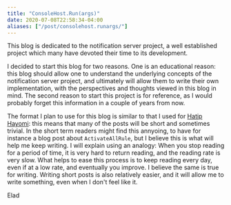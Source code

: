 ```yaml
---
title: "ConsoleHost.Run(args)"
date: 2020-07-08T22:58:34-04:00
aliases: ["/post/consolehost.runargs/"]
---
```

This blog is dedicated to the notification server project, a well established project which many have devoted their time to its development.

I decided to start this blog for two reasons. One is an educational reason: this blog should allow one to understand the underlying concepts of the notification server project, and ultimately will allow them to write their own implementation, with the perspectives and thoughts viewed in this blog in mind.
The second reason to start this project is for reference, as I would probably forget this information in a couple of years from now.

The format I plan to use for this blog is similar to that I used for [Hatip Hayomi](https://elad.zelingher.com/tips): this means that many of the posts will be short and sometimes trivial. In the short term readers might find this annyoing, to have for instance a blog post about `ActivateAllRule`, but I believe this is what will help me keep writing. I will explain using an analogy: When you stop reading for a period of time, it is very hard to return reading, and the reading rate is very slow. What helps to ease this process is to keep reading every day, even if at a low rate, and eventually you improve. I believe the same is true for writing. Writing short posts is also relatively easier, and it will allow me to write something, even when I don't feel like it.

Elad